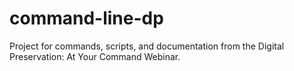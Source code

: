 command-line-dp
===============

Project for commands, scripts, and documentation from the Digital Preservation: At Your Command Webinar.